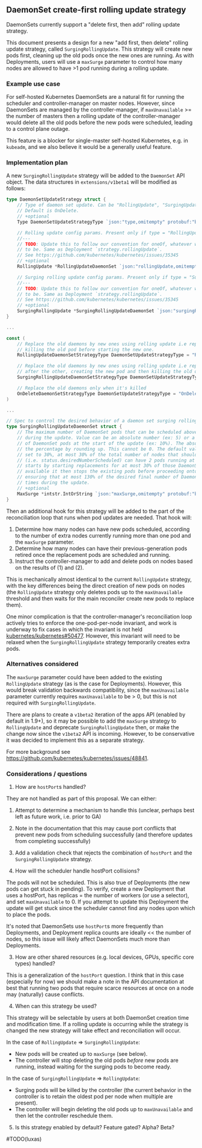 ## DaemonSet create-first rolling update strategy

DaemonSets currently support a "delete first, then add" rolling update
strategy.

This document presents a design for a new "add first, then delete" rolling
update strategy, called `SurgingRollingUpdate`. This strategy will create new
pods first, cleaning up the old pods once the new ones are running. As with
Deployments, users will use a `maxSurge` parameter to control how many nodes
are allowed to have >1 pod running during a rolling update.

### Example use case

For self-hosted Kubernetes DaemonSets are a natural fit for running the
scheduler and controller-manager on master nodes. However, since DaemonSets are
managed by the controller-manager, if `maxUnavailable` >= the number of masters
then a rolling update of the controller-manager would delete all the old pods
before the new pods were scheduled, leading to a control plane outage.

This feature is a blocker for single-master self-hosted Kubernetes, e.g. in
`kubeadm`, and we also believe it would be a generally useful feature.

### Implementation plan

A new `SurgingRollingUpdate` strategy will be added to the `DaemonSet` API
object. The data structures in `extensions/v1beta1` will be modified as
follows:

```go
type DaemonSetUpdateStrategy struct {
	// Type of daemon set update. Can be "RollingUpdate", "SurgingUpdate", or "OnDelete".
	// Default is OnDelete.
	// +optional
	Type DaemonSetUpdateStrategyType `json:"type,omitempty" protobuf:"bytes,1,opt,name=type"`

	// Rolling update config params. Present only if type = "RollingUpdate".
	//---
	// TODO: Update this to follow our convention for oneOf, whatever we decide it
	// to be. Same as Deployment `strategy.rollingUpdate`.
	// See https://github.com/kubernetes/kubernetes/issues/35345
	// +optional
	RollingUpdate *RollingUpdateDaemonSet `json:"rollingUpdate,omitempty" protobuf:"bytes,2,opt,name=rollingUpdate"`

	// Surging rolling update config params. Present only if type = "SurgingRollingUpdate".
	//---
	// TODO: Update this to follow our convention for oneOf, whatever we decide it
	// to be. Same as Deployment `strategy.rollingUpdate`.
	// See https://github.com/kubernetes/kubernetes/issues/35345
	// +optional
	SurgingRollingUpdate *SurgingRollingUpdateDaemonSet `json:"surgingRollingUpdate,omitempty" protobuf:"bytes,3,opt,name=surgingRollingUpdate"`
}

...

const (
	// Replace the old daemons by new ones using rolling update i.e replace them on each node one after the other,
	// killing the old pod before starting the new one.
	RollingUpdateDaemonSetStrategyType DaemonSetUpdateStrategyType = "RollingUpdate"

	// Replace the old daemons by new ones using rolling update i.e replace them on each node one
	// after the other, creating the new pod and then killing the old one.
	SurgingRollingUpdateDaemonSetStrategyType DaemonSetUpdateStrategyType = "SurgingRollingUpdate"

	// Replace the old daemons only when it's killed
	OnDeleteDaemonSetStrategyType DaemonSetUpdateStrategyType = "OnDelete"
)

...

// Spec to control the desired behavior of a daemon set surging rolling update.
type SurgingRollingUpdateDaemonSet struct {
	// The maximum number of DaemonSet pods that can be scheduled above the desired number of pods
	// during the update. Value can be an absolute number (ex: 5) or a percentage of the total number
	// of DaemonSet pods at the start of the update (ex: 10%). The absolute number is calculated from
	// the percentage by rounding up. This cannot be 0. The default value is 1. Example: when this is
	// set to 30%, at most 30% of the total number of nodes that should be running the daemon pod
	// (i.e. status.desiredNumberScheduled) can have 2 pods running at any given time. The update
	// starts by starting replacements for at most 30% of those DaemonSet pods. Once the new pods are
	// available it then stops the existing pods before proceeding onto other DaemonSet pods, thus
	// ensuring that at most 130% of the desired final number of DaemonSet  pods are running at all
	// times during the update.
	// +optional
	MaxSurge *intstr.IntOrString `json:"maxSurge,omitempty" protobuf:"bytes,2,opt,name=maxSurge"`
}
```

Then an additional hook for this strategy will be added to the part of the
reconciliation loop that runs when pod updates are needed. That hook will:

1. Determine how many nodes can have new pods scheduled, according to the
   number of extra nodes currently running more than one pod and the `maxSurge`
   parameter.
2. Determine how many nodes can have their previous-generation pods retired
   once the replacement pods are scheduled and running.
3. Instruct the controller-manager to add and delete pods on nodes based on the
   results of (1) and (2).

This is mechanically almost identical to the current `RollingUpdate` strategy,
with the key differences being the direct creation of new pods on nodes (the
`RollingUpdate` strategy only deletes pods up to the `maxUnavailable` threshold
and then waits for the main reconciler create new pods to replace them).

One minor complication is that the controller-manager's reconciliation loop
actively tries to enforce the one-pod-per-node invariant, and work is underway
to fix cases in which the invariant is not held
[kubernetes/kubernetes#50477](https://github.com/kubernetes/kubernetes/issues/50477).
However, this invariant will need to be relaxed when the `SurgingRollingUpdate`
strategy temporarily creates extra pods.

### Alternatives considered

The `maxSurge` parameter could have been added to the existing `RollingUpdate`
strategy (as is the case for Deployments). However, this would break validation
backwards compatibility, since the `maxUnavailable` parameter currently
requires `maxUnavailable` to be > 0, but this is not required with
`SurgingRollingUpdate`.

There are plans to create a `v1beta2` iteration of the apps API (enabled by
default in 1.9+), so it may be possible to add the `maxSurge` strategy to
`RollingUpdate` and deprecate `SurgingRollingUpdate` then, or make the change
now since the `v1beta2` API is incoming. However, to be conservative it was
decided to implement this as a separate strategy.

For more background see https://github.com/kubernetes/kubernetes/issues/48841.

### Considerations / questions

1. How are `hostPort`s handled?

They are not handled as part of this proposal. We can either:

   1. Attempt to determine a mechanism to handle this (unclear, perhaps best
      left as future work, i.e. prior to GA)
   2. Note in the documentation that this may cause port conflicts that prevent
      new pods from scheduling successfully (and therefore updates from
      completing successfully)
   3. Add a validation check that rejects the combination of `hostPort` and the
      `SurgingRollingUpdate` strategy.

2. How will the scheduler handle hostPort collisions?

The pods will not be scheduled. This is also true of Deployments (the new pods
can get stuck in pending). To verify, create a new Deployment that uses a
hostPort, has replicas = the number of workers (or use a selector), and set
`maxUnavailable` to 0. If you attempt to update this Deployment the update will
get stuck since the scheduler cannot find any nodes upon which to place the
pods.

It's noted that DaemonSets use `hostPort`s more frequently than Deployments,
and Deployment replica counts are ideally << the number of nodes, so this
issue will likely affect DaemonSets much more than Deployments.

3. How are other shared resources (e.g. local devices, GPUs, specific core
   types) handled?

This is a generalization of the `hostPort` question. I think that in this case
(especially for now) we should make a note in the API documentation at best
that running two pods that require scarce resources at once on a node may
(naturally) cause conflicts.

4. When can this strategy be used?

This strategy will be selectable by users at both DaemonSet creation time
and modification time. If a rolling update is occurring while the strategy
is changed the new strategy will take effect and reconciliation will occur.

In the case of `RollingUpdate` => `SurgingRollingUpdate`:

- New pods will be created up to `maxSurge` (see below).
- The controller will stop deleting the old pods *before* new pods are running,
  instead waiting for the surging pods to become ready.

In the case of `SurgingRollingUpdate` => `RollingUpdate`:

- Surging pods will be killed by the controller (the current behavior in the
  controller is to retain the oldest pod per node when multiple are present).
- The controller will begin deleting the old pods up to `maxUnavailable` and
  then let the controller reschedule them.

5. Is this strategy enabled by default? Feature gated? Alpha? Beta?

#TODO(luxas)
